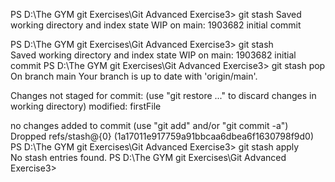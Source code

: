 PS D:\The GYM git Exercises\Git Advanced Exercise3> git stash
Saved working directory and index state WIP on main: 1903682 initial commit


PS D:\The GYM git Exercises\Git Advanced Exercise3> git stash      
Saved working directory and index state WIP on main: 1903682 initial commit
PS D:\The GYM git Exercises\Git Advanced Exercise3> git stash pop
   On branch main
    Your branch is up to date with 'origin/main'.

  Changes not staged for commit:
  (use "git restore <file>..." to discard changes in working directory)
        modified:   firstFile

   no changes added to commit (use "git add" and/or "git commit -a")
   Dropped refs/stash@{0} (1a17011e917759a91bbcaa6dbea6f1630798f9d0)
PS D:\The GYM git Exercises\Git Advanced Exercise3> git stash apply  
   No stash entries found.
PS D:\The GYM git Exercises\Git Advanced Exercise3>
